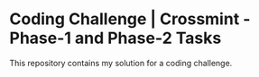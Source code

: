 ﻿# Coding Challenge | Crossmint - Phase-1 and Phase-2 Tasks
This repository contains my solution for a coding challenge.

